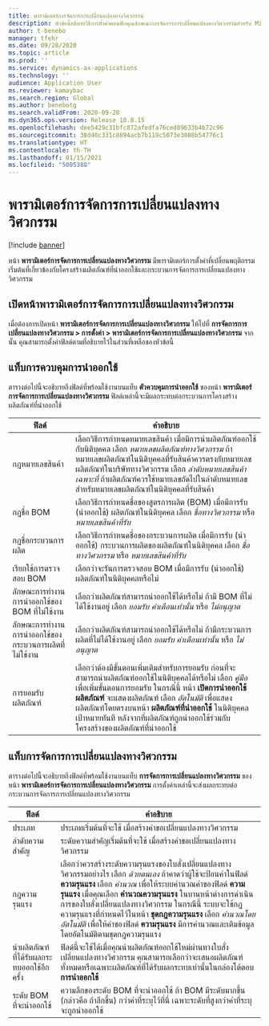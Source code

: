 ```yaml
---
title: พารามิเตอร์การจัดการการเปลี่ยนแปลงทางวิศวกรรม
description: หัวข้อนี้อธิบายวิธีการตั้งค่าคอนฟิกคุณลักษณะการจัดการการเปลี่ยนแปลงทางวิศวกรรมสำหรับ Microsoft Dynamics 365 Supply Chain Management
author: t-benebo
manager: tfehr
ms.date: 09/28/2020
ms.topic: article
ms.prod: ''
ms.service: dynamics-ax-applications
ms.technology: ''
audience: Application User
ms.reviewer: kamaybac
ms.search.region: Global
ms.author: benebotg
ms.search.validFrom: 2020-09-28
ms.dyn365.ops.version: Release 10.0.15
ms.openlocfilehash: dee5429c31bfc872afedfa76ced89633b4b72c96
ms.sourcegitcommit: 38d40c331c8894acb7b119c5073e3088b54776c1
ms.translationtype: HT
ms.contentlocale: th-TH
ms.lasthandoff: 01/15/2021
ms.locfileid: "5005388"
---
```

# <a name="engineering-change-management-parameters"></a>พารามิเตอร์การจัดการการเปลี่ยนแปลงทางวิศวกรรม

[!include [banner](../includes/banner.md)]

หน้า **พารามิเตอร์การจัดการการเปลี่ยนแปลงทางวิศวกรรม** มีพารามิเตอร์การตั้งค่าที่เปลี่ยนพฤติกรรมเริ่มต้นที่เกี่ยวข้องกับโครงสร้างผลิตภัณฑ์ที่นำออกใช้และกระบวนการจัดการการเปลี่ยนแปลงทางวิศวกรรม

## <a name="open-the-engineering-change-management-parameters-page"></a>เปิดหน้าพารามิเตอร์การจัดการการเปลี่ยนแปลงทางวิศวกรรม

เมื่อต้องการเปิดหน้า **พารามิเตอร์การจัดการการเปลี่ยนแปลงทางวิศวกรรม** ให้ไปที่ **การจัดการการเปลี่ยนแปลงทางวิศวกรรม \> การตั้งค่า \> พารามิเตอร์การจัดการการเปลี่ยนแปลงทางวิศวกรรม** จากนั้น คุณสามารถตั้งค่าฟิลด์ตามที่อธิบายไว้ในส่วนที่เหลือของหัวข้อนี้

## <a name="release-control-tab"></a>แท็บการควบคุมการนำออกใช้

ตารางต่อไปนี้จะอธิบายถึงฟิลด์ที่พร้อมใช้งานบนแท็บ **ตัวควบคุมการนำออกใช้** ของหน้า **พารามิเตอร์การจัดการการเปลี่ยนแปลงทางวิศวกรรม** ฟิลด์เหล่านี้จะมีผลกระทบต่อกระบวนการโครงสร้างผลิตภัณฑ์ที่นำออกใช้

| ฟิลด์ | คำอธิบาย |
|---|---|
| กฎหมายเลขสินค้า | เลือกวิธีการกำหนดหมายเลขสินค้า เมื่อมีการนำผลิตภัณฑ์ออกใช้กับนิติบุคคล เลือก *หมายเลขผลิตภัณฑ์ทางวิศวกรรม* ถ้าหมายเลขผลิตภัณฑ์ในนิติบุคคลที่รับสินค้าควรตรงกับหมายเลขผลิตภัณฑ์ในบริษัททางวิศวกรรม เลือก *ลำดับหมายเลขสินค้าเฉพาะที่* ถ้าผลิตภัณฑ์ควรใช้หมายเลขถัดไปในลำดับหมายเลขสำหรับหมายเลขผลิตภัณฑ์ในนิติบุคคลที่รับสินค้า |
| กฎชื่อ BOM | เลือกวิธีการกำหนดชื่อของสูตรการผลิต (BOM) เมื่อมีการรับ (นำออกใช้) ผลิตภัณฑ์ในนิติบุคคล เลือก *ชื่อทางวิศวกรรม* หรือ *หมายเลขสินค้าที่รับ* |
| กฎชื่อกระบวนการผลิต | เลือกวิธีการกำหนดชื่อของกระบวนการผลิต เมื่อมีการรับ (นำออกใช้) กระบวนการผลิตของผลิตภัณฑ์ในนิติบุคคล เลือก *ชื่อทางวิศวกรรม* หรือ *หมายเลขสินค้าที่รับ* |
| เรียกใช้การตรวจสอบ BOM | เลือกว่าจะรันการตรวจสอบ BOM เมื่อมีการรับ (นำออกใช้) ผลิตภัณฑ์ในนิติบุคคลหรือไม่ |
| ลักษณะการทำงานการนำออกใช้ของ BOM ที่ไม่ใช้งาน | เลือกว่าผลิตภัณฑ์สามารถนำออกใช้ได้หรือไม่ ถ้ามี BOM ที่ไม่ได้ใช้งานอยู่ เลือก *ยอมรับ* *คำเตือนเท่านั้น* หรือ *ไม่อนุญาต* |
| ลักษณะการทำงานการนำออกใช้ของกระบวนการผลิตที่ไม่ใช้งาน | เลือกว่าผลิตภัณฑ์สามารถนำออกใช้ได้หรือไม่ ถ้ามีกระบวนการผลิตที่ไม่ได้ใช้งานอยู่ เลือก *ยอมรับ* *คำเตือนเท่านั้น* หรือ *ไม่อนุญาต*|
| การยอมรับผลิตภัณฑ์ | เลือกว่าต้องมีขั้นตอนเพิ่มเติมสำหรับการยอมรับ ก่อนที่จะสามารถนำผลิตภัณฑ์ออกใช้ในนิติบุคคลได้หรือไม่ เลือก *คู่มือ* เพื่อเพิ่มขั้นตอนการยอมรับ ในกรณีนี้ หน้า **เปิดการนำออกใช้ผลิตภัณฑ์** จะแสดงผลิตภัณฑ์ เลือก *อัตโนมัติ* เพื่อแสดงผลิตภัณฑ์โดยตรงบนหน้า **ผลิตภัณฑ์ที่นำออกใช้** ในนิติบุคคลเป้าหมายทันที หลังจากที่ผลิตภัณฑ์ถูกนำออกใช้ร่วมกับโครงสร้างของผลิตภัณฑ์ที่นำออกใช้ |

## <a name="engineering-change-management-tab"></a>แท็บการจัดการการเปลี่ยนแปลงทางวิศวกรรม

ตารางต่อไปนี้จะอธิบายถึงฟิลด์ที่พร้อมใช้งานบนแท็บ **การจัดการการเปลี่ยนแปลงทางวิศวกรรม** ของหน้า **พารามิเตอร์การจัดการการเปลี่ยนแปลงทางวิศวกรรม** การตั้งค่าเหล่านี้จะส่งผลกระทบต่อกระบวนการจัดการการเปลี่ยนแปลงทางวิศวกรรม

| ฟิลด์ | คำอธิบาย |
|---|---|
| ประเภท | ประเภทเริ่มต้นที่จะใช้ เมื่อสร้างคำขอเปลี่ยนแปลงทางวิศวกรรม |
| ลำดับความสำคัญ | ระดับความสำคัญเริ่มต้นที่จะใช้ เมื่อสร้างคำขอเปลี่ยนแปลงทางวิศวกรรม |
| กฎความรุนแรง | เลือกว่าควรสร้างระดับความรุนแรงของใบสั่งเปลี่ยนแปลงทางวิศวกรรมอย่างไร เลือก *ด้วยตนเอง* ถ้าคาดว่าผู้ใช้จะป้อนค่าในฟิลด์ **ความรุนแรง** เลือก *คำนวณ* เพื่อให้ระบบคำนวณค่าของฟิลด์ **ความรุนแรง** เมื่อคุณเลือก **คำนวณความรุนแรง** ในบานหน้าต่างการดำเนินการของใบสั่งเปลี่ยนแปลงทางวิศวกรรม ในกรณีนี้ ระบบจะใช้กฎความรุนแรงที่กำหนดไว้ในหน้า **ชุดกฎความรุนแรง** เลือก *คำนวณโดยอัตโนมัติ* เพื่อให้ค่าของฟิลด์ **ความรุนแรง** มีการคำนวณและเติมข้อมูลโดยอัตโนมัติตามชุดกฎความรุนแรง |
| นำผลิตภัณฑ์ที่ได้รับผลกระทบออกใช้อีกครั้ง | ฟิลด์นี้จะใช้ได้เมื่อคุณนำผลิตภัณฑ์ออกใช้ใหม่ผ่านทางใบสั่งเปลี่ยนแปลงทางวิศวกรรม คุณสามารถเลือกว่าจะเสนอผลิตภัณฑ์ทั้งหมดหรือเฉพาะผลิตภัณฑ์ที่ได้รับผลกระทบเท่านั้นในกล่องโต้ตอบ **การนำออกใช้** |
| ระดับ BOM ที่จะนำออกใช้ | ความลึกของระดับ BOM ที่จะนำออกใช้ ถ้า BOM มีระดับมากขึ้น (กล่าวคือ ถ้าลึกขึ้น) กว่าค่าที่ระบุไว้ที่นี่ เฉพาะระดับที่สูงกว่าค่าที่ระบุจะถูกนำออกใช้ |
